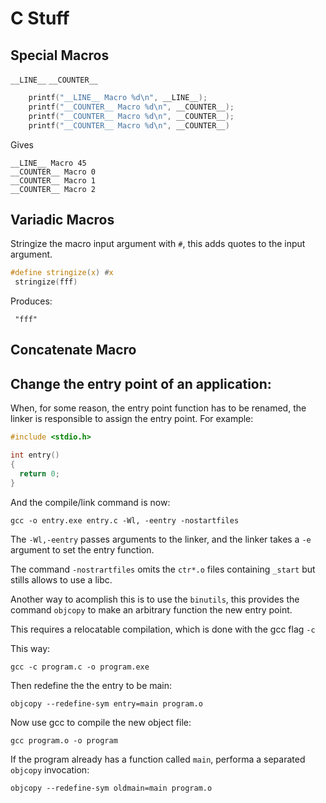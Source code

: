 # C Stuff


## Special Macros

`__LINE__`
`__COUNTER__`

```C
    printf("__LINE__ Macro %d\n", __LINE__);
    printf("__COUNTER__ Macro %d\n", __COUNTER__);
    printf("__COUNTER__ Macro %d\n", __COUNTER__);
    printf("__COUNTER__ Macro %d\n", __COUNTER__)
```
Gives
```
__LINE__ Macro 45
__COUNTER__ Macro 0
__COUNTER__ Macro 1
__COUNTER__ Macro 2
```
## Variadic Macros

Stringize the macro input argument with `#`, this adds quotes to the input argument.
```C
#define stringize(x) #x
 stringize(fff)
```
Produces:
```
 "fff"
```

## Concatenate Macro




## Change the entry point of an application:

When, for some reason, the entry point function has to be renamed,
the linker is responsible to assign the entry point. For example:

```c
#include <stdio.h>

int entry()
{
  return 0;
}
```

And the compile/link command is now:

```
gcc -o entry.exe entry.c -Wl, -eentry -nostartfiles
```

The `-Wl,-eentry` passes arguments to the linker, and the linker takes
a `-e` argument to set the entry function.

The command `-nostrartfiles` omits the `ctr*.o` files containing `_start`
but stills allows to use a libc.


Another way to acomplish this is to use the `binutils`, this provides the 
command `objcopy` to make an arbitrary function the new entry point.

This requires a relocatable compilation, which is done with the gcc flag
`-c`

This way:
```
gcc -c program.c -o program.exe
```

Then redefine the the entry to be main:

```
objcopy --redefine-sym entry=main program.o
```
Now use gcc to compile the new object file:

```
gcc program.o -o program
```

If the program already has a function called `main`, performa a separated
`objcopy` invocation:

```
objcopy --redefine-sym oldmain=main program.o
```

